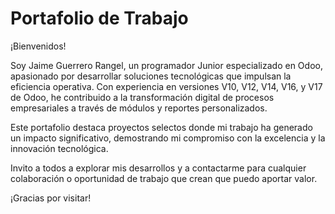 # Portafolio de Trabajo
¡Bienvenidos!

Soy Jaime Guerrero Rangel, un programador Junior especializado en Odoo, apasionado por desarrollar soluciones tecnológicas que impulsan la eficiencia operativa. Con experiencia en versiones V10, V12, V14, V16, y V17 de Odoo, he contribuido a la transformación digital de procesos empresariales a través de módulos y reportes personalizados.

Este portafolio destaca proyectos selectos donde mi trabajo ha generado un impacto significativo, demostrando mi compromiso con la excelencia y la innovación tecnológica.

Invito a todos a explorar mis desarrollos y a contactarme para cualquier colaboración o oportunidad de trabajo que crean que puedo aportar valor.

¡Gracias por visitar!